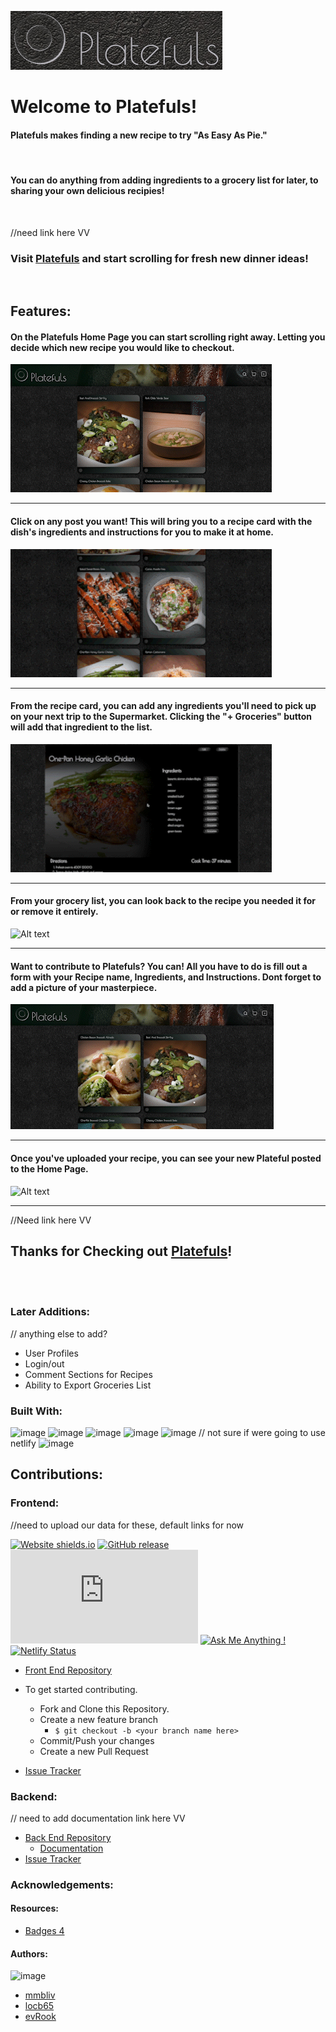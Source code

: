 
![Alt text](/Images/Logo.png)

# Welcome to Platefuls!

#### Platefuls makes finding a new recipe to try "As Easy As Pie." 

<br> 

#### You can do anything from adding ingredients to a grocery list for later, to sharing your own delicious recipies!  

<br/>

//need link here VV
### Visit [Platefuls](#) and start scrolling for fresh new dinner ideas!

<br/>

## Features:

#### On the Platefuls Home Page you can start scrolling right away. Letting you decide which new recipe you would like to checkout.

![Alt text](/Images/SCR1_1.gif)

---

#### Click on any post you want! This will bring you to a recipe card with the dish's ingredients and instructions for you to make it at home.

![Alt text](/Images/SCR2_6.gif)

---

#### From the recipe card, you can add any ingredients you'll need to pick up on your next trip to the Supermarket. Clicking the "+ Groceries" button will add that ingredient to the list.

![Alt text](/Images/SCR3_2.gif)

---

#### From your grocery list, you can look back to the recipe you needed it for or remove it entirely.

![Alt text](/Images/SCR4_4.gif)

---

#### Want to contribute to Platefuls? You can! All you have to do is fill out a form with your Recipe name, Ingredients, and Instructions. Dont forget to add a picture of your masterpiece.

![Alt text](/Images/SCR5_2.gif)

---

#### Once you've uploaded your recipe, you can see your new Plateful posted to the Home Page.

![Alt text](/Images/SCR6_1.gif)

---

//Need link here VV
## Thanks for Checking out [Platefuls](#)!

<br/>
<br/>



### Later Additions:

// anything else to add?
- User Profiles
- Login/out
- Comment Sections for Recipes
- Ability to Export Groceries List 

### Built With:

![image](https://img.shields.io/badge/HTML5-E34F26?style=for-the-badge&logo=html5&logoColor=white) 
![image](https://img.shields.io/badge/CSS3-1572B6?style=for-the-badge&logo=css3&logoColor=white)
![image](https://img.shields.io/badge/JavaScript-323330?style=for-the-badge&logo=javascript&logoColor=F7DF1E)
![image](https://img.shields.io/badge/React-20232A?style=for-the-badge&logo=react&logoColor=61DAFB)
![image](https://img.shields.io/badge/React_Router-CA4245?style=for-the-badge&logo=react-router&logoColor=white)
// not sure if were going to use netlify
![image](https://img.shields.io/badge/Netlify-00C7B7?style=for-the-badge&logo=netlify&logoColor=white)



## Contributions:


### Frontend:

//need to upload our data for these, default links for now

[![Website shields.io](https://img.shields.io/website-up-down-green-red/http/shields.io.svg)](#)
[![GitHub release](https://img.shields.io/github/release/Naereen/StrapDown.js.svg)](https://github.com/evRook/Recipes-Instagram-Mock-FE)
[![GitHub contributors](https://badgen.net/github/contributors/Naereen/Strapdown.js)](https://https://github.com/evRook/Recipes-Instagram-Mock-FE/graphs/contributors/)
[![Ask Me Anything !](https://img.shields.io/badge/Ask%20me-anything-1abc9c.svg)](https://GitHub.com/Naereen/ama)
[![Netlify Status](https://api.netlify.com/api/v1/badges/7ede29a1-2c4b-4219-ad44-70e113539bd8/deploy-status)](https://app.netlify.com/sites/platefuls/deploys)


- [Front End Repository](https://github.com/evRook/Recipes-Instagram-Mock-FE)

- To get started contributing.
    - Fork and Clone this Repository.
    - Create a new feature branch 
        - ```$ git checkout -b <your branch name here>```
    - Commit/Push your changes
    - Create a new Pull Request
- [Issue Tracker](https://github.com/evRook/Recipes-Instagram-Mock-FE/issues)

### Backend: 

// need to add documentation link here VV
- [Back End Repository](https://github.com/locb65/Recipes-Instagram-Mock)
    - [Documentation](#)
- [Issue Tracker](https://github.com/locb65/Recipes-Instagram-Mock/issues)

### Acknowledgements:

#### Resources:
- [Badges 4](https://github.com/alexandresanlim/Badges4-README.md-Profile)

#### Authors:

![image](https://img.shields.io/badge/GitHub-100000?style=for-the-badge&logo=github&logoColor=white)
- [mmbliv](https://github.com/mmbliv)
- [locb65](https://github.com/locb65)
- [evRook](https://github.com/evRook)